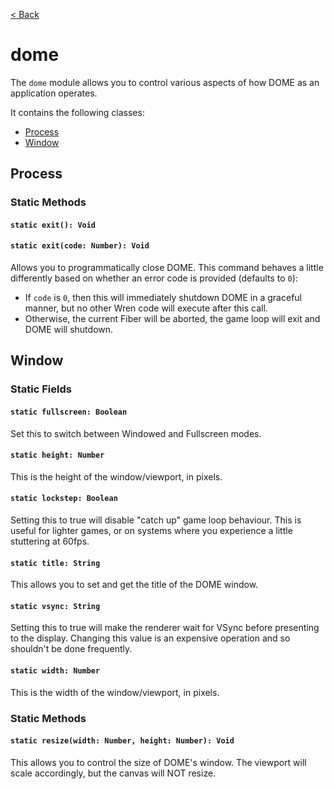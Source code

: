 [< Back](.)

# dome

The `dome` module allows you to control various aspects of how DOME as an application operates.

It contains the following classes:

- [Process](#process)
- [Window](#window)

## Process

### Static Methods

#### `static exit(): Void`

#### `static exit(code: Number): Void`

Allows you to programmatically close DOME. This command behaves a little differently based on whether an error code is provided (defaults to `0`):

- If `code` is `0`, then this will immediately shutdown DOME in a graceful manner, but no other Wren code will execute after this call.
- Otherwise, the current Fiber will be aborted, the game loop will exit and DOME will shutdown.

## Window

### Static Fields

#### `static fullscreen: Boolean`

Set this to switch between Windowed and Fullscreen modes.

#### `static height: Number`

This is the height of the window/viewport, in pixels.

#### `static lockstep: Boolean`

Setting this to true will disable "catch up" game loop behaviour. This is useful for lighter games, or on systems where you experience a little stuttering at 60fps.

#### `static title: String`

This allows you to set and get the title of the DOME window.

#### `static vsync: String`

Setting this to true will make the renderer wait for VSync before presenting to the display. Changing this value is an expensive operation and so shouldn't be done frequently.

#### `static width: Number`

This is the width of the window/viewport, in pixels.

### Static Methods

#### `static resize(width: Number, height: Number): Void`

This allows you to control the size of DOME's window. The viewport will scale accordingly, but the canvas will NOT resize.
